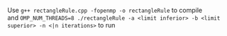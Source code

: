 Use `g++ rectangleRule.cpp -fopenmp -o rectangleRule` to compile
<br>
and `OMP_NUM_THREADS=8 ./rectangleRule -a <limit inferior> -b <limit superior> -n <|n iterations>` to run
